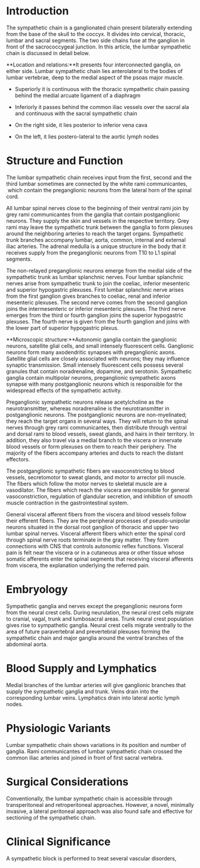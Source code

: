 # Introduction

The sympathetic chain is a ganglionated chain present bilaterally extending from the base of the skull to the coccyx. It divides into cervical, thoracic, lumbar and sacral segments. The two side chains fuse at the ganglion in front of the sacrococcygeal junction. In this article, the lumbar sympathetic chain is discussed in detail below.

**Location and relations:**It presents four interconnected ganglia, on either side. Lumbar sympathetic chain lies anterolateral to the bodies of lumbar vertebrae, deep to the medial aspect of the psoas major muscle.

- Superiorly it is continuous with the thoracic sympathetic chain passing behind the medial arcuate ligament of a diaphragm

- Inferiorly it passes behind the common iliac vessels over the sacral ala and continuous with the sacral sympathetic chain

- On the right side, it lies posterior to inferior vena cava

- On the left, it lies postero-lateral to the aortic lymph nodes

# Structure and Function

The lumbar sympathetic chain receives input from the first, second and the third lumbar sometimes are connected by the white rami communicantes,  which contain the preganglionic neurons from the lateral horn of the spinal cord.

All lumbar spinal nerves close to the beginning of their ventral rami join by grey rami communicantes from the ganglia that contain postganglionic neurons. They supply the skin and vessels in the respective territory. Grey rami may leave the sympathetic trunk between the ganglia to form plexuses around the neighboring arteries to reach the target organs. Sympathetic trunk branches accompany lumbar, aorta, common, internal and external iliac arteries. The adrenal medulla is a unique structure in the body that it receives supply from the preganglionic neurons from T10 to L1 spinal segments.

The non-relayed preganglionic neurons emerge from the medial side of the sympathetic trunk as lumbar splanchnic nerves. Four lumbar splanchnic nerves arise from sympathetic trunk to join the coeliac, inferior mesenteric and superior hypogastric plexuses. First lumbar splanchnic nerve arises from the first ganglion gives branches to coeliac, renal and inferior mesenteric plexuses. The second nerve comes from the second ganglion joins the intermesenteric or inferior mesenteric plexuses. The third nerve emerges from the third or fourth ganglion joins the superior hypogastric plexuses. The fourth nerve is given from the fourth ganglion and joins with the lower part of superior hypogastric plexus.

**Microscopic structure:**Autonomic ganglia contain the ganglionic neurons, satellite glial cells, and small intensely fluorescent cells. Ganglionic neurons form many axodendritic synapses with preganglionic axons. Satellite glial cells are closely associated with neurons; they may influence synaptic transmission. Small intensely fluorescent cells possess several granules that contain noradrenaline, dopamine, and serotonin. Sympathetic ganglia contain multipolar neurons, preganglionic sympathetic axons synapse with many postganglionic neurons which is responsible for the widespread effects of the sympathetic activity.

Preganglionic sympathetic neurons release acetylcholine as the neurotransmitter, whereas noradrenaline is the neurotransmitter in postganglionic neurons. The postganglionic neurons are non-myelinated; they reach the target organs in several ways. They will return to the spinal nerves through grey rami communicantes, then distribute through ventral and dorsal rami to blood vessels, sweat glands, and hairs in their territory. In addition, they also travel via a medial branch to the viscera or innervate blood vessels or form plexuses on them to reach their periphery. The majority of the fibers accompany arteries and ducts to reach the distant effectors.

The postganglionic sympathetic fibers are vasoconstricting to blood vessels, secretomotor to sweat glands, and motor to arrector pili muscle. The fibers which follow the motor nerves to skeletal muscle are a vasodilator. The fibers which reach the viscera are responsible for general vasoconstriction, regulation of glandular secretion, and inhibition of smooth muscle contraction in the gastrointestinal system.

General visceral afferent fibers from the viscera and blood vessels follow their efferent fibers. They are the peripheral processes of pseudo-unipolar neurons situated in the dorsal root ganglion of thoracic and upper two lumbar spinal nerves. Visceral afferent fibers which enter the spinal cord through spinal nerve roots terminate in the gray matter. They form connections with CNS that controls autonomic reflex functions. Visceral pain is felt near the viscera or in a cutaneous area or other tissue whose somatic afferents enter the spinal segments that receiving visceral afferents from viscera, the explanation underlying the referred pain.

# Embryology

Sympathetic ganglia and nerves except the preganglionic neurons form from the neural crest cells. During neurulation, the neural crest cells migrate to cranial, vagal, trunk and lumbosacral areas. Trunk neural crest population gives rise to sympathetic ganglia. Neural crest cells migrate ventrally to the area of future paravertebral and prevertebral plexuses forming the sympathetic chain and major ganglia around the ventral branches of the abdominal aorta.

# Blood Supply and Lymphatics

Medial branches of the lumbar arteries will give ganglionic branches that supply the sympathetic ganglia and trunk. Veins drain into the corresponding lumbar veins. Lymphatics drain into lateral aortic lymph nodes.

# Physiologic Variants

Lumbar sympathetic chain shows variations in its position and number of ganglia. Rami communicantes of lumbar sympathetic chain crossed the common iliac arteries and joined in front of first sacral vertebra.

# Surgical Considerations

Conventionally, the lumbar sympathetic chain is accessible through transperitoneal and retroperitoneal approaches. However, a novel, minimally invasive, a lateral peritoneal approach was also found safe and effective for sectioning of the sympathetic chain.

# Clinical Significance

A sympathetic block is performed to treat several vascular disorders,